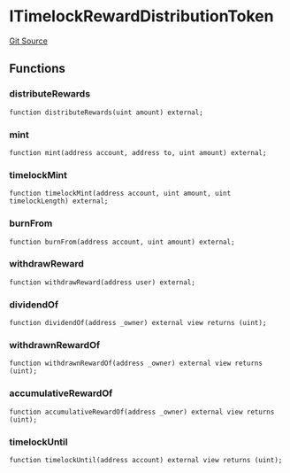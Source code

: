 # ITimelockRewardDistributionToken
[Git Source](https://github.com/FloorDAO/floor-v2/blob/fd4de86a192de96d73fe2e56a84ec542b57b1c69/src/interfaces/nftx/TimelockRewardDistributionToken.sol)


## Functions
### distributeRewards


```solidity
function distributeRewards(uint amount) external;
```

### mint


```solidity
function mint(address account, address to, uint amount) external;
```

### timelockMint


```solidity
function timelockMint(address account, uint amount, uint timelockLength) external;
```

### burnFrom


```solidity
function burnFrom(address account, uint amount) external;
```

### withdrawReward


```solidity
function withdrawReward(address user) external;
```

### dividendOf


```solidity
function dividendOf(address _owner) external view returns (uint);
```

### withdrawnRewardOf


```solidity
function withdrawnRewardOf(address _owner) external view returns (uint);
```

### accumulativeRewardOf


```solidity
function accumulativeRewardOf(address _owner) external view returns (uint);
```

### timelockUntil


```solidity
function timelockUntil(address account) external view returns (uint);
```

